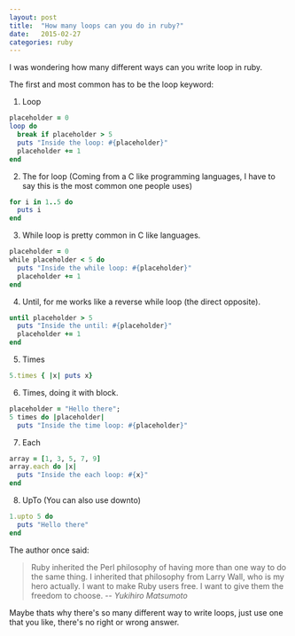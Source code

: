 ```yaml
---
layout: post
title:  "How many loops can you do in ruby?"
date:   2015-02-27
categories: ruby
---
```


I was wondering how many different ways can you write loop in ruby.

The first and most common has to be the loop keyword:
1. Loop
```ruby
placeholder = 0
loop do
  break if placeholder > 5
  puts "Inside the loop: #{placeholder}"
  placeholder += 1
end
```

2. The for loop (Coming from a C like programming languages, I have to say this is the most common one people uses)
```ruby
for i in 1..5 do
  puts i
end
```

3. While loop is pretty common in C like languages.
```ruby
placeholder = 0
while placeholder < 5 do
  puts "Inside the while loop: #{placeholder}"
  placeholder += 1
end
```

4. Until, for me works like a reverse while loop (the direct opposite).
```ruby
until placeholder > 5
  puts "Inside the until: #{placeholder}"
  placeholder += 1
end
```
5. Times
```ruby
5.times { |x| puts x}
```

6. Times, doing it with block.
```ruby
placeholder = "Hello there";
5 times do |placeholder|
  puts "Inside the time loop: #{placeholder}"
```

7. Each
```ruby
array = [1, 3, 5, 7, 9]
array.each do |x|
  puts "Inside the each loop: #{x}"
end
```
8. UpTo (You can also use downto)
```ruby
1.upto 5 do
  puts "Hello there"
end
```

The author once said:
>Ruby inherited the Perl philosophy of having more than one way to do the same thing. I inherited that philosophy from Larry Wall, who is my hero actually. I want to make Ruby users free. I want to give them the freedom to choose.
 -- <cite>Yukihiro Matsumoto </cite>

Maybe thats why there's so many different way to write loops, just use one that you like, there's no right or wrong answer.
